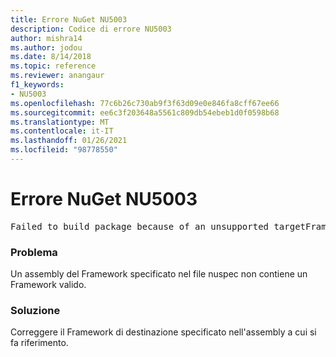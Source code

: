 ```yaml
---
title: Errore NuGet NU5003
description: Codice di errore NU5003
author: mishra14
ms.author: jodou
ms.date: 8/14/2018
ms.topic: reference
ms.reviewer: anangaur
f1_keywords:
- NU5003
ms.openlocfilehash: 77c6b26c730ab9f3f63d09e0e846fa8cff67ee66
ms.sourcegitcommit: ee6c3f203648a5561c809db54ebeb1d0f0598b68
ms.translationtype: MT
ms.contentlocale: it-IT
ms.lasthandoff: 01/26/2021
ms.locfileid: "98778550"
---
```

# <a name="nuget-error-nu5003"></a>Errore NuGet NU5003
<pre>Failed to build package because of an unsupported targetFramework value on 'System.Net'.</pre>

### <a name="issue"></a>Problema

Un assembly del Framework specificato nel file nuspec non contiene un Framework valido.


### <a name="solution"></a>Soluzione

Correggere il Framework di destinazione specificato nell'assembly a cui si fa riferimento.


